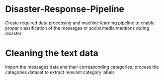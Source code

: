 # Disaster-Response-Pipeline
Create required data processing and machine learning pipeline to enable proper classification of the messages or social media mentions during disaster

# Cleaning the text data
Import the messages data and their corresponding categories, process the categories dataset to extract relevant category labels
